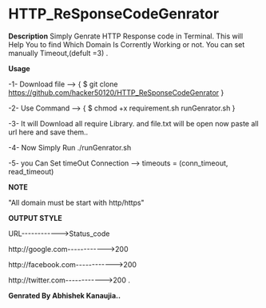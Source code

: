 # HTTP_ReSponseCodeGenrator

**Description**
Simply Genrate HTTP Response code in Terminal.
This will Help You to find Which Domain Is Corrently Working or not.
You can set manually Timeout,(defult =3) .


**Usage**

-1- Download file --> { $ git clone https://github.com/hacker50120/HTTP_ReSponseCodeGenrator }

-2- Use Command --> { $ chmod +x requirement.sh runGenrator.sh }

-3- It will Download all require Library. and file.txt will be open now paste all url here and save them..

-4- Now Simply Run ./runGenrator.sh

-5- you Can Set timeOut Connection --> timeouts = (conn_timeout, read_timeout)


**NOTE** 

"All domain must be start with http/https"



**OUTPUT STYLE**

URL------------>Status_code

http://google.com------------>200

http://facebook.com------------>200

http://twitter.com------------>200 .



**Genrated By Abhishek Kanaujia..**
